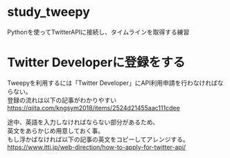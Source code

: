 # study_tweepy
Pythonを使ってTwitterAPIに接続し、タイムラインを取得する練習

# Twitter Developerに登録をする
Tweepyを利用するには「Twitter Developer」にAPI利用申請を行わなければならない。  
登録の流れは以下の記事がわかりやすい  
<https://qiita.com/kngsym2018/items/2524d21455aac111cdee>  

途中、英語を入力しなければならない部分があるため、  
英文をあらかじめ用意しておく事。  
もし浮かばなければ以下の記事の英文をコピーしてアレンジする。  
<https://www.itti.jp/web-direction/how-to-apply-for-twitter-api/>